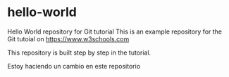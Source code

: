 # hello-world
Hello World repository for Git tutorial
This is an example repository for the Git tutoial on https://www.w3schools.com

This repository is built step by step in the tutorial. 

Estoy haciendo un cambio en este repositorio
